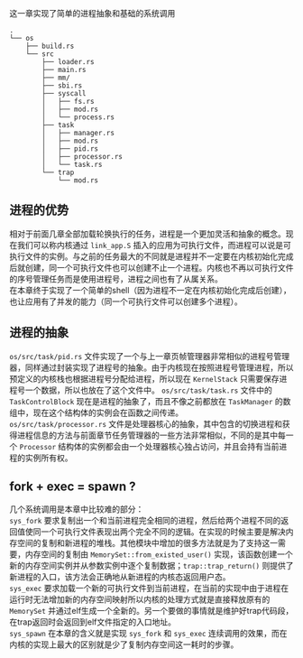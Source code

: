 这一章实现了简单的进程抽象和基础的系统调用

```
.
└── os
    ├── build.rs
    └── src
        ├── loader.rs
        ├── main.rs
        ├── mm/
        ├── sbi.rs
        ├── syscall
        │   ├── fs.rs
        │   ├── mod.rs
        │   └── process.rs
        ├── task
        │   ├── manager.rs
        │   ├── mod.rs
        │   ├── pid.rs
        │   ├── processor.rs
        │   └── task.rs
        └── trap
            └── mod.rs
```

## 进程的优势

相对于前面几章全部加载轮换执行的任务，进程是一个更加灵活和抽象的概念。现在我们可以称内核通过 `link_app.S` 插入的应用为可执行文件，而进程可以说是可执行文件的实例。与之前的任务最大的不同就是进程并不一定要在内核初始化完成后就创建，同一个可执行文件也可以创建不止一个进程。内核也不再以可执行文件的序号管理任务而是使用进程号，进程之间也有了从属关系。  
在本章终于实现了一个简单的shell（因为进程不一定在内核初始化完成后创建），也让应用有了并发的能力（同一个可执行文件可以创建多个进程）。

## 进程的抽象

`os/src/task/pid.rs` 文件实现了一个与上一章页帧管理器非常相似的进程号管理器，同样通过封装实现了进程号的抽象。由于内核现在按照进程号管理进程，所以预定义的内核栈也根据进程号分配给进程，所以现在 `KernelStack` 只需要保存进程号一个数据，所以也放在了这个文件中。
`os/src/task/task.rs` 文件中的 `TaskControlBlock` 现在是进程的抽象了，而且不像之前都放在 `TaskManager` 的数组中，现在这个结构体的实例会在函数之间传递。  
`os/src/task/processor.rs` 文件是处理器核心的抽象，其中包含的切换进程和获得进程信息的方法与前面章节任务管理器的一些方法非常相似，不同的是其中每一个 `Processor` 结构体的实例都会由一个处理器核心独占访问，并且会持有当前进程的实例所有权。

## fork + exec = spawn ?

几个系统调用是本章中比较难的部分：  
`sys_fork` 要求复制出一个和当前进程完全相同的进程，然后给两个进程不同的返回值使同一个可执行文件表现出两个完全不同的逻辑。在实现的时候主要是解决内存空间的复制和新进程的堆栈。其他模块中增加的很多方法就是为了支持这一需要，内存空间的复制由 `MemorySet::from_existed_user()` 实现，该函数创建一个新的内存空间实例并从参数实例中逐个复制数据；`trap::trap_return()` 则提供了新进程的入口，该方法会正确地从新进程的内核态返回用户态。  
`sys_exec` 要求加载一个新的可执行文件到当前进程，在当前的实现中由于进程在运行时无法增加新的内存空间映射所以内核的处理方式就是直接释放原有的 `MemorySet` 并通过elf生成一个全新的。另一个要做的事情就是维护好trap代码段，在trap返回时会返回到elf文件指定的入口地址。  
`sys_spawn` 在本章的含义就是实现 `sys_fork` 和 `sys_exec` 连续调用的效果，而在内核的实现上最大的区别就是少了复制内存空间这一耗时的步骤。